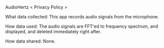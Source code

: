 AudioHertz < Privacy Policy >

What data collected: This app records audio signals from the microphone.

How data used: The audio signals are FFT'ed to frequency spectrum, and displayed, and deleted immediately right after.

How data shared: None.

